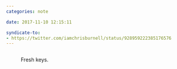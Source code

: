 ```yaml
---
categories: note

date: 2017-11-10 12:15:11

syndicate-to:
- https://twitter.com/iamchrisburnell/status/928959222385176576
---
```


<figure class="media">
    <a href="https://pbs.twimg.com/media/DORTfLgWsAAyqR6.jpg" rel="external"><img src="https://pbs.twimg.com/media/DORTfLgWsAAyqR6.jpg" alt=""></a>
    <figcaption>
        <p>Fresh keys.</p>
    </figcaption>
</figure>
